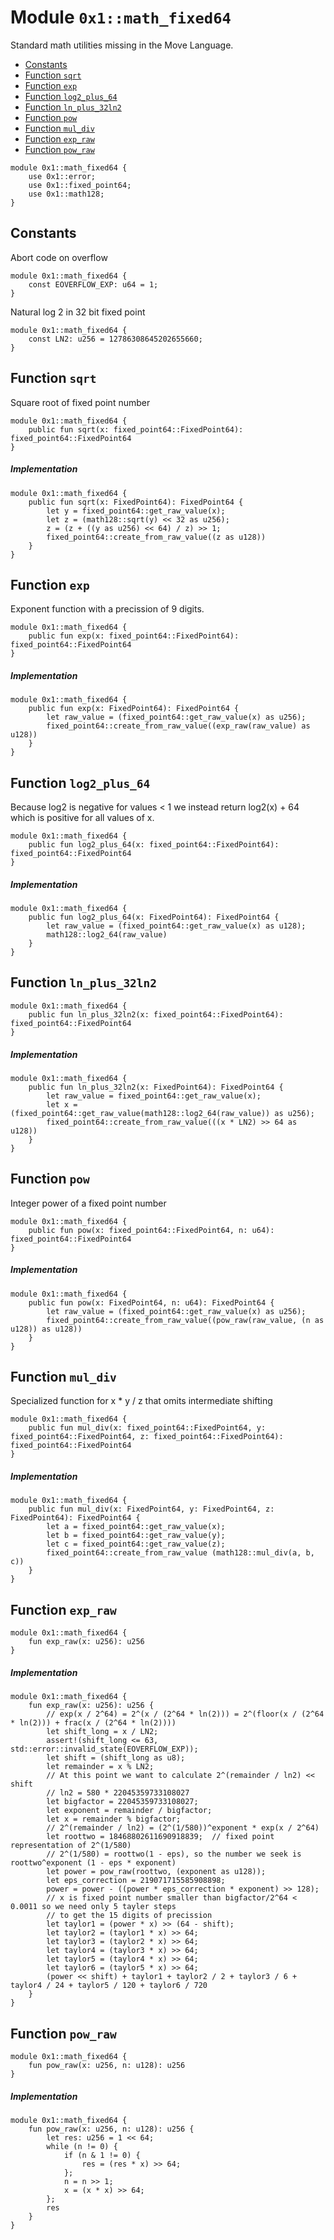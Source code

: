 
<a id="0x1_math_fixed64"></a>

# Module `0x1::math_fixed64`

Standard math utilities missing in the Move Language.


-  [Constants](#@Constants_0)
-  [Function `sqrt`](#0x1_math_fixed64_sqrt)
-  [Function `exp`](#0x1_math_fixed64_exp)
-  [Function `log2_plus_64`](#0x1_math_fixed64_log2_plus_64)
-  [Function `ln_plus_32ln2`](#0x1_math_fixed64_ln_plus_32ln2)
-  [Function `pow`](#0x1_math_fixed64_pow)
-  [Function `mul_div`](#0x1_math_fixed64_mul_div)
-  [Function `exp_raw`](#0x1_math_fixed64_exp_raw)
-  [Function `pow_raw`](#0x1_math_fixed64_pow_raw)


```move
module 0x1::math_fixed64 {
    use 0x1::error;
    use 0x1::fixed_point64;
    use 0x1::math128;
}
```


<a id="@Constants_0"></a>

## Constants


<a id="0x1_math_fixed64_EOVERFLOW_EXP"></a>

Abort code on overflow


```move
module 0x1::math_fixed64 {
    const EOVERFLOW_EXP: u64 = 1;
}
```


<a id="0x1_math_fixed64_LN2"></a>

Natural log 2 in 32 bit fixed point


```move
module 0x1::math_fixed64 {
    const LN2: u256 = 12786308645202655660;
}
```


<a id="0x1_math_fixed64_sqrt"></a>

## Function `sqrt`

Square root of fixed point number


```move
module 0x1::math_fixed64 {
    public fun sqrt(x: fixed_point64::FixedPoint64): fixed_point64::FixedPoint64
}
```


##### Implementation


```move
module 0x1::math_fixed64 {
    public fun sqrt(x: FixedPoint64): FixedPoint64 {
        let y = fixed_point64::get_raw_value(x);
        let z = (math128::sqrt(y) << 32 as u256);
        z = (z + ((y as u256) << 64) / z) >> 1;
        fixed_point64::create_from_raw_value((z as u128))
    }
}
```


<a id="0x1_math_fixed64_exp"></a>

## Function `exp`

Exponent function with a precission of 9 digits.


```move
module 0x1::math_fixed64 {
    public fun exp(x: fixed_point64::FixedPoint64): fixed_point64::FixedPoint64
}
```


##### Implementation


```move
module 0x1::math_fixed64 {
    public fun exp(x: FixedPoint64): FixedPoint64 {
        let raw_value = (fixed_point64::get_raw_value(x) as u256);
        fixed_point64::create_from_raw_value((exp_raw(raw_value) as u128))
    }
}
```


<a id="0x1_math_fixed64_log2_plus_64"></a>

## Function `log2_plus_64`

Because log2 is negative for values &lt; 1 we instead return log2(x) &#43; 64 which
is positive for all values of x.


```move
module 0x1::math_fixed64 {
    public fun log2_plus_64(x: fixed_point64::FixedPoint64): fixed_point64::FixedPoint64
}
```


##### Implementation


```move
module 0x1::math_fixed64 {
    public fun log2_plus_64(x: FixedPoint64): FixedPoint64 {
        let raw_value = (fixed_point64::get_raw_value(x) as u128);
        math128::log2_64(raw_value)
    }
}
```


<a id="0x1_math_fixed64_ln_plus_32ln2"></a>

## Function `ln_plus_32ln2`



```move
module 0x1::math_fixed64 {
    public fun ln_plus_32ln2(x: fixed_point64::FixedPoint64): fixed_point64::FixedPoint64
}
```


##### Implementation


```move
module 0x1::math_fixed64 {
    public fun ln_plus_32ln2(x: FixedPoint64): FixedPoint64 {
        let raw_value = fixed_point64::get_raw_value(x);
        let x = (fixed_point64::get_raw_value(math128::log2_64(raw_value)) as u256);
        fixed_point64::create_from_raw_value(((x * LN2) >> 64 as u128))
    }
}
```


<a id="0x1_math_fixed64_pow"></a>

## Function `pow`

Integer power of a fixed point number


```move
module 0x1::math_fixed64 {
    public fun pow(x: fixed_point64::FixedPoint64, n: u64): fixed_point64::FixedPoint64
}
```


##### Implementation


```move
module 0x1::math_fixed64 {
    public fun pow(x: FixedPoint64, n: u64): FixedPoint64 {
        let raw_value = (fixed_point64::get_raw_value(x) as u256);
        fixed_point64::create_from_raw_value((pow_raw(raw_value, (n as u128)) as u128))
    }
}
```


<a id="0x1_math_fixed64_mul_div"></a>

## Function `mul_div`

Specialized function for x &#42; y / z that omits intermediate shifting


```move
module 0x1::math_fixed64 {
    public fun mul_div(x: fixed_point64::FixedPoint64, y: fixed_point64::FixedPoint64, z: fixed_point64::FixedPoint64): fixed_point64::FixedPoint64
}
```


##### Implementation


```move
module 0x1::math_fixed64 {
    public fun mul_div(x: FixedPoint64, y: FixedPoint64, z: FixedPoint64): FixedPoint64 {
        let a = fixed_point64::get_raw_value(x);
        let b = fixed_point64::get_raw_value(y);
        let c = fixed_point64::get_raw_value(z);
        fixed_point64::create_from_raw_value (math128::mul_div(a, b, c))
    }
}
```


<a id="0x1_math_fixed64_exp_raw"></a>

## Function `exp_raw`



```move
module 0x1::math_fixed64 {
    fun exp_raw(x: u256): u256
}
```


##### Implementation


```move
module 0x1::math_fixed64 {
    fun exp_raw(x: u256): u256 {
        // exp(x / 2^64) = 2^(x / (2^64 * ln(2))) = 2^(floor(x / (2^64 * ln(2))) + frac(x / (2^64 * ln(2))))
        let shift_long = x / LN2;
        assert!(shift_long <= 63, std::error::invalid_state(EOVERFLOW_EXP));
        let shift = (shift_long as u8);
        let remainder = x % LN2;
        // At this point we want to calculate 2^(remainder / ln2) << shift
        // ln2 = 580 * 22045359733108027
        let bigfactor = 22045359733108027;
        let exponent = remainder / bigfactor;
        let x = remainder % bigfactor;
        // 2^(remainder / ln2) = (2^(1/580))^exponent * exp(x / 2^64)
        let roottwo = 18468802611690918839;  // fixed point representation of 2^(1/580)
        // 2^(1/580) = roottwo(1 - eps), so the number we seek is roottwo^exponent (1 - eps * exponent)
        let power = pow_raw(roottwo, (exponent as u128));
        let eps_correction = 219071715585908898;
        power = power - ((power * eps_correction * exponent) >> 128);
        // x is fixed point number smaller than bigfactor/2^64 < 0.0011 so we need only 5 tayler steps
        // to get the 15 digits of precission
        let taylor1 = (power * x) >> (64 - shift);
        let taylor2 = (taylor1 * x) >> 64;
        let taylor3 = (taylor2 * x) >> 64;
        let taylor4 = (taylor3 * x) >> 64;
        let taylor5 = (taylor4 * x) >> 64;
        let taylor6 = (taylor5 * x) >> 64;
        (power << shift) + taylor1 + taylor2 / 2 + taylor3 / 6 + taylor4 / 24 + taylor5 / 120 + taylor6 / 720
    }
}
```


<a id="0x1_math_fixed64_pow_raw"></a>

## Function `pow_raw`



```move
module 0x1::math_fixed64 {
    fun pow_raw(x: u256, n: u128): u256
}
```


##### Implementation


```move
module 0x1::math_fixed64 {
    fun pow_raw(x: u256, n: u128): u256 {
        let res: u256 = 1 << 64;
        while (n != 0) {
            if (n & 1 != 0) {
                res = (res * x) >> 64;
            };
            n = n >> 1;
            x = (x * x) >> 64;
        };
        res
    }
}
```
